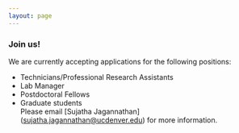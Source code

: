 ```yaml
---
layout: page
---
```


### Join us!
We are currently accepting applications for the following positions:
- Technicians/Professional Research Assistants  
- Lab Manager  
- Postdoctoral Fellows  
- Graduate students  
Please email [Sujatha Jagannathan] (sujatha.jagannathan@ucdenver.edu) for more information. 

